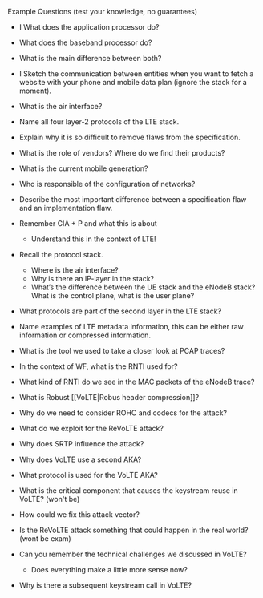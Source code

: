 
Example Questions (test your knowledge, no guarantees) 
- I What does the application processor do? 
- What does the baseband processor do? 
- What is the main difference between both? 
- I Sketch the communication between entities when you want to fetch a website with your phone and mobile data plan (ignore the stack for a moment). 
- What is the air interface? 
- Name all four layer-2 protocols of the LTE stack.

- Explain why it is so difficult to remove flaws from the specification. 
- What is the role of vendors?  Where do we find their products? 
- What is the current mobile generation? 
- Who is responsible of the configuration of networks? 
- Describe the most important difference between a specification flaw and an implementation flaw. 


- Remember CIA + P and what this is about 
	- Understand this in the context of LTE!

- Recall the protocol stack. 
	- Where is the air interface? 
	- Why is there an IP-layer in the stack? 
	- What’s the difference between the UE stack and the eNodeB stack? 
	 What is the control plane, what is the user plane? 
- What protocols are part of the second layer in the LTE stack? 
 - Name examples of LTE metadata information, this can be either raw information or compressed information. 
 - What is the tool we used to take a closer look at PCAP traces? 
 - In the context of WF, what is the RNTI used for? 
 - What kind of RNTI do we see in the MAC packets of the eNodeB trace?

- What is Robust [[VoLTE|Robus header compression]]?
- Why do we need to consider ROHC and codecs for the attack? 
- What do we exploit for the ReVoLTE attack? 
- Why does SRTP influence the attack? 
- Why does VoLTE use a second AKA? 
- What protocol is used for the VoLTE AKA?

- What is the critical component that causes the keystream reuse in VoLTE?  (won't be)
- How could we fix this attack vector? 
- Is the ReVoLTE attack something that could happen in the real world? (wont be exam)
- Can you remember the technical challenges we discussed in VoLTE? 
	- Does everything make a little more sense now? 
- Why is there a subsequent keystream call in VoLTE?
